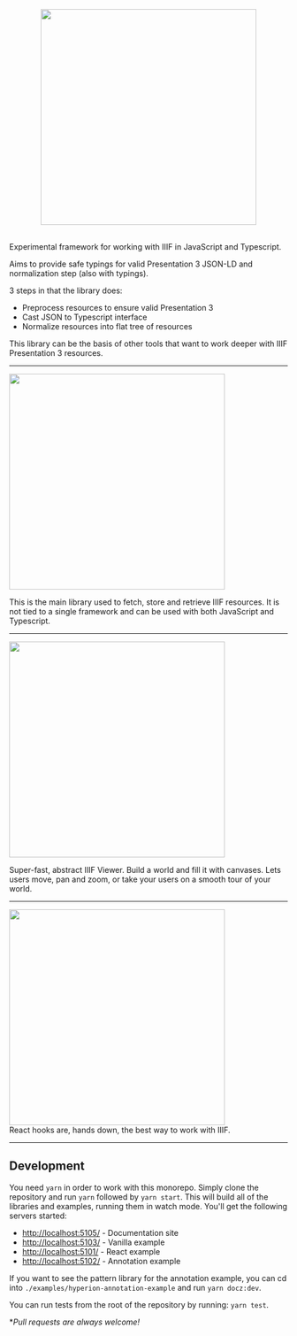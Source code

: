 <div align="center"><img src="https://raw.githubusercontent.com/stephenwf/hyperion/master/hyperion-logo.png" width="390" /></div>
<br />

Experimental framework for working with IIIF in JavaScript and Typescript.

Aims to provide safe typings for valid Presentation 3 JSON-LD and normalization step (also with typings).

3 steps in that the library does:
- Preprocess resources to ensure valid Presentation 3
- Cast JSON to Typescript interface
- Normalize resources into flat tree of resources

This library can be the basis of other tools that want to work deeper with IIIF Presentation 3 resources.

<hr />

<div align="left"><img src="https://raw.githubusercontent.com/stephenwf/hyperion/master/vault-logo.png" width="390" /></div> 

This is the main library used to fetch, store and retrieve IIIF resources. It is not tied to a single framework and can be used with both JavaScript and Typescript.
<hr />


<div align="left"><img src="https://raw.githubusercontent.com/stephenwf/hyperion/master/atlas-logo.png" width="390" /></div>

Super-fast, abstract IIIF Viewer. Build a world and fill it with canvases. Lets users move, pan and zoom, or take your users on a smooth tour of your world.

<hr />

<div align="left"><img src="https://raw.githubusercontent.com/stephenwf/hyperion/master/react-vault-logo.png" width="390" /></div>
React hooks are, hands down, the best way to work with IIIF.
<hr />

## Development
You need `yarn` in order to work with this monorepo. Simply clone the repository and run `yarn` followed by `yarn start`. This will build
all of the libraries and examples, running them in watch mode. You'll get the following servers started:
- [http://localhost:5105/](http://localhost:5105/) - Documentation site
- [http://localhost:5103/](http://localhost:5103/) - Vanilla example
- [http://localhost:5101/](http://localhost:5101/) - React example
- [http://localhost:5102/](http://localhost:5102/) - Annotation example

If you want to see the pattern library for the annotation example, you can cd into `./examples/hyperion-annotation-example` and run `yarn docz:dev`. 

You can run tests from the root of the repository by running: `yarn test`.

**Pull requests are always welcome!* 
